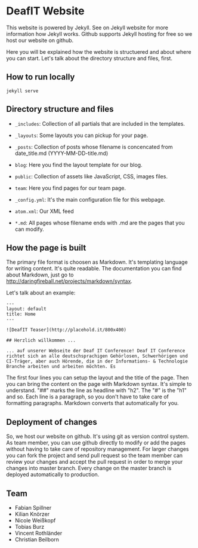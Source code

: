 # DeafIT Website

This website is powered by Jekyll. See on Jekyll website for more information how Jekyll works.
Github supports Jekyll hosting for free so we host our website on github.

Here you will be explained how the website is structuered and about where you can start.
Let's talk about the directory structure and files, first.


## How to run locally

    jekyll serve


## Directory structure and files

 - `_includes`: Collection of all partials that are included in the templates.
 - `_layouts`: Some layouts you can pickup for your page.
 - `_posts`: Collection of posts whose filename is concencated from date_title.md (YYYY-MM-DD-title.md)
 - `blog`: Here you find the layout template for our blog.
 - `public`: Collection of assets like JavaScript, CSS, images files.
 - `team`: Here you find pages for our team page.

 - `_config.yml`: It's the main configuration file for this webpage.
 - `atom.xml`: Our XML feed
 - `*.md`: All pages whose filename ends with .md are the pages that you can modify.


## How the page is built

The primary file format is choosen as Markdown. It's templating language for writing content.
It's quite readable. The documentation you can find about Markdown, just go to http://daringfireball.net/projects/markdown/syntax.

Let's talk about an example:

	---
	layout: default
	title: Home
	---

	![DeafIT Teaser](http://placehold.it/800x400)

	## Herzlich willkommen ...

	... auf unserer Webseite der Deaf IT Conference! Deaf IT Conference richtet sich an alle deutschsprachigen Gehörlosen, Schwerhörigen und CI-Träger, aber auch Hörende, die in der Informations- & Technologie Branche arbeiten und arbeiten möchten. Es

The first four lines you can setup the layout and the title of the page. Then you can bring the content on the page with Markdown syntax. It's simple to understand. "##" marks the line as headline with "h2". The "#" is the "h1" and so. Each line is a paragraph, so you don't have to take care of formatting paragraphs. Markdown converts that automatically for you.


## Deployment of changes

So, we host our website on github. It's using git as version control system. As team member, you can use github directly to modify or add the pages without having to take care of repository management. For larger changes you can fork the project and send pull request so the team member can review your changes and accept the pull request in order to merge your changes into master branch. Every change on the master branch is deployed automatically to production.

## Team

 - Fabian Spillner
 - Kilian Knörzer
 - Nicole Weißkopf
 - Tobias Burz
 - Vincent Rothländer
 - Christian Beilborn

